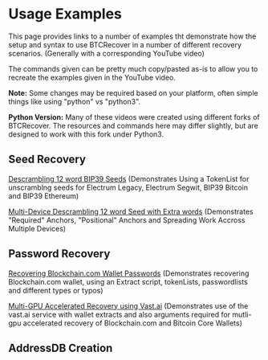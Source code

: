 # Usage Examples

This page provides links to a number of examples tht demonstrate how the setup and syntax to use BTCRecover in a number of different recovery scenarios. (Generally with a corresponding YouTube video)

The commands given can be pretty much copy/pasted as-is to allow you to recreate the examples given in the YouTube video.

**Note:** Some changes may be required based on your platform, often simple things like using "python" vs "python3".

**Python Version:** Many of these videos were created using different forks of BTCRecover. The resources and commands here may differ slightly, but are designed to work with this fork under Python3.

## Seed Recovery

[Descrambling 12 word BIP39 Seeds](./2020-05-02_Descrambling_a_12_word_seed/Example.md) (Demonstrates Using a TokenList for unscramblng seeds for Electrum Legacy, Electrum Segwit, BIP39 Bitcoin and BIP39 Ethereum)

[Multi-Device Descrambling 12 word Seed with Extra words](./2020-05-23_multi_device_descrambling_12_word_seed_with_extras/Example.md) (Demonstrates "Required" Anchors, "Positional" Anchors and Spreading Work Accross Multiple Devices) 


## Password Recovery

[Recovering Blockchain.com Wallet Passwords](./2020-05-08_Recovering_Blockchain_Wallet_Passwords/Example.md) (Demonstrates recovering Blockchain.com wallet, using an Extract script, tokenLists, passwordlists and different types or typos)

[Multi-GPU Accelerated Recovery using Vast.ai](./Multi-GPU_with_vastai.md) (Demonstrates use of the vast.ai service with wallet extracts and also arguments required for mutli-gpu accelerated recovery of Blockchain.com and Bitcoin Core Wallets)

## AddressDB Creation


